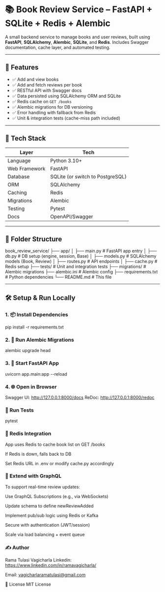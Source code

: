 # 📚 Book Review Service – FastAPI + SQLite + Redis + Alembic

A small backend service to manage books and user reviews, built using **FastAPI**, **SQLAlchemy**, **Alembic**, **SQLite**, and **Redis**. Includes Swagger documentation, cache layer, and automated testing.

---

## 🚀 Features

- ✅ Add and view books
- ✅ Add and fetch reviews per book
- ✅ RESTful API with Swagger docs
- ✅ Data persisted using SQLAlchemy ORM and SQLite
- ✅ Redis cache on `GET /books`
- ✅ Alembic migrations for DB versioning
- ✅ Error handling with fallback from Redis
- ✅ Unit & integration tests (cache-miss path included)

---

## 🧱 Tech Stack

| Layer          | Tech                          |
|----------------|-------------------------------|
| Language       | Python 3.10+                  |
| Web Framework  | FastAPI                       |
| Database       | SQLite (or switch to PostgreSQL) |
| ORM            | SQLAlchemy                    |
| Caching        | Redis                         |
| Migrations     | Alembic                       |
| Testing        | Pytest                        |
| Docs           | OpenAPI/Swagger               |

---

## 📁 Folder Structure
book_review_service/
├── app/
│ ├── main.py # FastAPI app entry
│ ├── db.py # DB setup (engine, session, Base)
│ ├── models.py # SQLAlchemy models (Book, Review)
│ ├── routes.py # API endpoints
│ ├── cache.py # Redis setup
├── tests/ # Unit and integration tests
├── migrations/ # Alembic migrations
├── alembic.ini # Alembic config
├── requirements.txt # Python dependencies
└── README.md # This file

---

## 🛠️ Setup & Run Locally

### 1. 📦 Install Dependencies

pip install -r requirements.txt
### 2. 🔧 Run Alembic Migrations
alembic upgrade head

### 3. 🚀 Start FastAPI App
uvicorn app.main:app --reload
### 4. 🌐 Open in Browser
Swagger UI: http://127.0.0.1:8000/docs
ReDoc: http://127.0.0.1:8000/redoc

### 🧪 Run Tests
pytest
### 💾 Redis Integration
App uses Redis to cache book list on GET /books

If Redis is down, falls back to DB

Set Redis URL in .env or modify cache.py accordingly

### 🔄 Extend with GraphQL
To support real-time review updates:

Use GraphQL Subscriptions (e.g., via WebSockets)

Update schema to define newReviewAdded

Implement pub/sub logic using Redis or Kafka

Secure with authentication (JWT/session)

Scale via load balancing + event queue

### ✍️ Author
Rama Tulasi Vagicharla
Linkedin: https://www.linkedin.com/in/ramavagicharla/

Email: vagicharlaramatulasi@gmail.com

📘 License
MIT License
